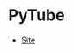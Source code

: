 # PyTube

- [Site](https://towardsdatascience.com/build-a-youtube-downloader-with-python-8ef2e6915d97)
